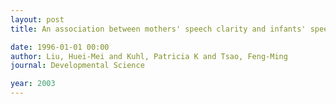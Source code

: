 ```yaml
---
layout: post
title: An association between mothers' speech clarity and infants' speech discrimination skills

date: 1996-01-01 00:00
author: Liu, Huei-Mei and Kuhl, Patricia K and Tsao, Feng-Ming 
journal: Developmental Science

year: 2003
---
```



